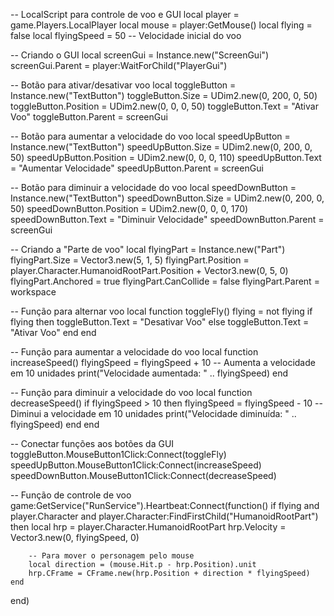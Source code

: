 -- LocalScript para controle de voo e GUI
local player = game.Players.LocalPlayer
local mouse = player:GetMouse()
local flying = false
local flyingSpeed = 50  -- Velocidade inicial do voo

-- Criando o GUI
local screenGui = Instance.new("ScreenGui")
screenGui.Parent = player:WaitForChild("PlayerGui")

-- Botão para ativar/desativar voo
local toggleButton = Instance.new("TextButton")
toggleButton.Size = UDim2.new(0, 200, 0, 50)
toggleButton.Position = UDim2.new(0, 0, 0, 50)
toggleButton.Text = "Ativar Voo"
toggleButton.Parent = screenGui

-- Botão para aumentar a velocidade do voo
local speedUpButton = Instance.new("TextButton")
speedUpButton.Size = UDim2.new(0, 200, 0, 50)
speedUpButton.Position = UDim2.new(0, 0, 0, 110)
speedUpButton.Text = "Aumentar Velocidade"
speedUpButton.Parent = screenGui

-- Botão para diminuir a velocidade do voo
local speedDownButton = Instance.new("TextButton")
speedDownButton.Size = UDim2.new(0, 200, 0, 50)
speedDownButton.Position = UDim2.new(0, 0, 0, 170)
speedDownButton.Text = "Diminuir Velocidade"
speedDownButton.Parent = screenGui

-- Criando a "Parte de voo"
local flyingPart = Instance.new("Part")
flyingPart.Size = Vector3.new(5, 1, 5)
flyingPart.Position = player.Character.HumanoidRootPart.Position + Vector3.new(0, 5, 0)
flyingPart.Anchored = true
flyingPart.CanCollide = false
flyingPart.Parent = workspace

-- Função para alternar voo
local function toggleFly()
    flying = not flying
    if flying then
        toggleButton.Text = "Desativar Voo"
    else
        toggleButton.Text = "Ativar Voo"
    end
end

-- Função para aumentar a velocidade do voo
local function increaseSpeed()
    flyingSpeed = flyingSpeed + 10  -- Aumenta a velocidade em 10 unidades
    print("Velocidade aumentada: " .. flyingSpeed)
end

-- Função para diminuir a velocidade do voo
local function decreaseSpeed()
    if flyingSpeed > 10 then
        flyingSpeed = flyingSpeed - 10  -- Diminui a velocidade em 10 unidades
        print("Velocidade diminuída: " .. flyingSpeed)
    end
end

-- Conectar funções aos botões da GUI
toggleButton.MouseButton1Click:Connect(toggleFly)
speedUpButton.MouseButton1Click:Connect(increaseSpeed)
speedDownButton.MouseButton1Click:Connect(decreaseSpeed)

-- Função de controle de voo
game:GetService("RunService").Heartbeat:Connect(function()
    if flying and player.Character and player.Character:FindFirstChild("HumanoidRootPart") then
        local hrp = player.Character.HumanoidRootPart
        hrp.Velocity = Vector3.new(0, flyingSpeed, 0)
        
        -- Para mover o personagem pelo mouse
        local direction = (mouse.Hit.p - hrp.Position).unit
        hrp.CFrame = CFrame.new(hrp.Position + direction * flyingSpeed)
    end
end)
